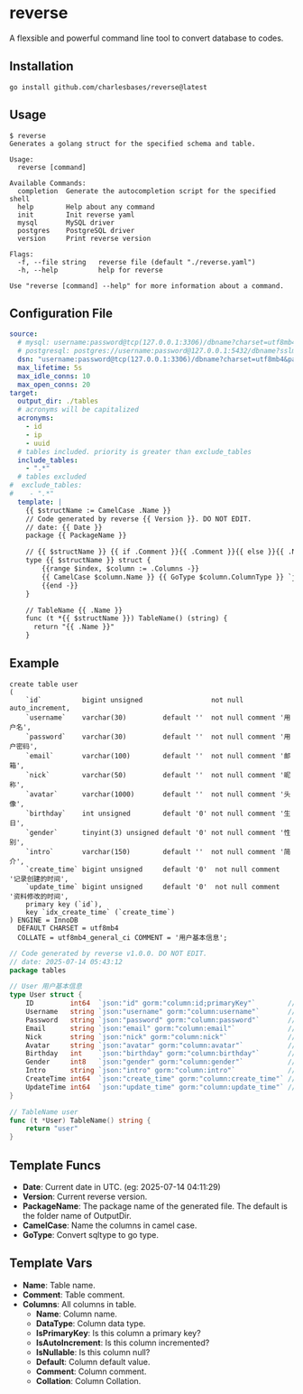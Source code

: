 # reverse

A flexsible and powerful command line tool to convert database to codes.

## Installation

```shell
go install github.com/charlesbases/reverse@latest
```

## Usage

```shell
$ reverse
Generates a golang struct for the specified schema and table.

Usage:
  reverse [command]

Available Commands:
  completion  Generate the autocompletion script for the specified shell
  help        Help about any command
  init        Init reverse yaml
  mysql       MySQL driver
  postgres    PostgreSQL driver
  version     Print reverse version

Flags:
  -f, --file string   reverse file (default "./reverse.yaml")
  -h, --help          help for reverse

Use "reverse [command] --help" for more information about a command.
```

## Configuration File

```yaml
source:
  # mysql: username:password@tcp(127.0.0.1:3306)/dbname?charset=utf8mb4&parseTime=True&loc=Local&timeout=5s&readTimeout=5s&writeTimeout=5s
  # postgresql: postgres://username:password@127.0.0.1:5432/dbname?sslmode=disable&connect_timeout=5
  dsn: "username:password@tcp(127.0.0.1:3306)/dbname?charset=utf8mb4&parseTime=True&loc=Local&timeout=5s&readTimeout=5s&writeTimeout=5s"
  max_lifetime: 5s
  max_idle_conns: 10
  max_open_conns: 20
target:
  output_dir: ./tables
  # acronyms will be capitalized
  acronyms:
    - id
    - ip
    - uuid
  # tables included. priority is greater than exclude_tables
  include_tables:
    - ".*"
  # tables excluded
#  exclude_tables:
#    - ".*"
  template: |
    {{ $structName := CamelCase .Name }}
    // Code generated by reverse {{ Version }}. DO NOT EDIT.
    // date: {{ Date }}
    package {{ PackageName }}

    // {{ $structName }} {{ if .Comment }}{{ .Comment }}{{ else }}{{ .Name }}{{ end }}
    type {{ $structName }} struct {
        {{range $index, $column := .Columns -}}
        {{ CamelCase $column.Name }} {{ GoType $column.ColumnType }} `json:"{{ $column.Name }}" gorm:"column:{{ $column.Name }}{{ if $column.IsPrimaryKey }};primaryKey{{ end }}"` // {{ if $column.Comment }}{{ $column.Comment }}{{ else }}{{ $column.Name }}{{ end }}
        {{end -}}
    }

    // TableName {{ .Name }}
    func (t *{{ $structName }}) TableName() (string) {
      return "{{ .Name }}"
    }
```

## Example

```mysql
create table user
(
    `id`          bigint unsigned                 not null auto_increment,
    `username`    varchar(30)         default ''  not null comment '用户名',
    `password`    varchar(30)         default ''  not null comment '用户密码',
    `email`       varchar(100)        default ''  not null comment '邮箱',
    `nick`        varchar(50)         default ''  not null comment '昵称',
    `avatar`      varchar(1000)       default ''  not null comment '头像',
    `birthday`    int unsigned        default '0' not null comment '生日',
    `gender`      tinyint(3) unsigned default '0' not null comment '性别',
    `intro`       varchar(150)        default ''  not null comment '简介',
    `create_time` bigint unsigned     default '0'  not null comment '记录创建的时间',
    `update_time` bigint unsigned     default '0'  not null comment '资料修改的时间',
    primary key (`id`),
    key `idx_create_time` (`create_time`)
) ENGINE = InnoDB
  DEFAULT CHARSET = utf8mb4
  COLLATE = utf8mb4_general_ci COMMENT = '用户基本信息';
```

```go
// Code generated by reverse v1.0.0. DO NOT EDIT.
// date: 2025-07-14 05:43:12
package tables

// User 用户基本信息
type User struct {
	ID         int64  `json:"id" gorm:"column:id;primaryKey"`        // id
	Username   string `json:"username" gorm:"column:username"`       // 用户名
	Password   string `json:"password" gorm:"column:password"`       // 用户密码
	Email      string `json:"email" gorm:"column:email"`             // 邮箱
	Nick       string `json:"nick" gorm:"column:nick"`               // 昵称
	Avatar     string `json:"avatar" gorm:"column:avatar"`           // 头像
	Birthday   int    `json:"birthday" gorm:"column:birthday"`       // 生日
	Gender     int8   `json:"gender" gorm:"column:gender"`           // 性别
	Intro      string `json:"intro" gorm:"column:intro"`             // 简介
	CreateTime int64  `json:"create_time" gorm:"column:create_time"` // 记录创建的时间
	UpdateTime int64  `json:"update_time" gorm:"column:update_time"` // 资料修改的时间
}

// TableName user
func (t *User) TableName() string {
	return "user"
}
```



## Template Funcs

- **Date**: Current date in UTC. (eg: 2025-07-14 04:11:29)
- **Version**: Current reverse version.
- **PackageName**: The package name of the generated file. The default is the folder name of OutputDir.
- **CamelCase**: Name the columns in camel case.
- **GoType**: Convert sqltype to go type.

## Template Vars

- **Name**: Table name.
- **Comment**: Table comment.
- **Columns**: All columns in table.
  - **Name**: Column name.
  - **DataType**: Column data type.
  - **IsPrimaryKey**: Is this column a primary key?
  - **IsAutoIncrement**: Is this column incremented?
  - **IsNullable**: Is this column null?
  - **Default**: Column default value.
  - **Comment**: Column comment.
  - **Collation**: Column Collation.
